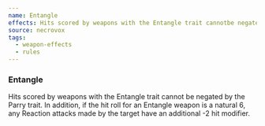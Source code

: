 ```yaml
---
name: Entangle
effects: Hits scored by weapons with the Entangle trait cannotbe negated by the Parry trait. In addition, if the hit rollfor an Entangle weapon is a natural 6, any Reactionattacks made by the target have an additional -2hit modifier.
source: necrovox
tags:
  - weapon-effects
  - rules
---
```

### Entangle

Hits scored by weapons with the Entangle trait cannot
be negated by the Parry trait. In addition, if the hit roll
for an Entangle weapon is a natural 6, any Reaction
attacks made by the target have an additional -2
hit modifier.